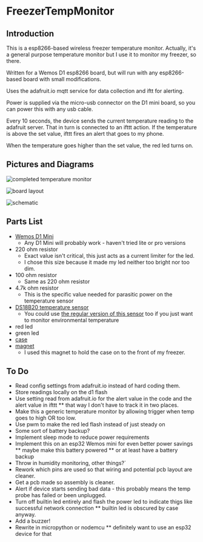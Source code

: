# FreezerTempMonitor

## Introduction

This is a esp8266-based wireless freezer temperature monitor.  Actually, it's a
general purpose temperature monitor but I use it to monitor my freezer, so there.

Written for a Wemos D1 esp8266 board, but will run with any esp8266-based board
with small modifications.

Uses the adafruit.io mqtt service for data collection and iftt for alerting.

Power is supplied via the micro-usb connector on the D1 mini board, so you can
power this with any usb cable.

Every 10 seconds, the device sends the current temperature reading to the
adafruit server.  That in turn is connected to an ifttt action.  If the
temperature is above the set value, ifttt fires an alert that goes to my phone.

When the temperature goes higher than the set value, the red led turns on.   

## Pictures and Diagrams

![completed temperature monitor](https://i.imgur.com/QfJXgjM.jpg)

![board layout](https://i.imgur.com/V8oLVk6.png)

![schematic](https://i.imgur.com/6s5ECs7.png)

## Parts List

* [Wemos D1 Mini](https://www.banggood.com/D1-Mini-NodeMcu-Lua-WIFI-ESP8266-Development-Board-p-1044858.html?)
    * Any D1 Mini will probably work - haven't tried lite or pro versions
* 220 ohm resistor
    * Exact value isn't critical, this just acts as a current limiter for the led.
    * I chose this size because it made my led neither too bright nor too dim.
* 100 ohm resistor
    * Same as 220 ohm resistor
* 4.7k ohm resistor
    * This is the specific value needed for parasitic power on the temperature sensor
* [DS18B20 temperature sensor](https://www.banggood.com/Wholesale-DS18B20-Waterproof-Digital-Temperature-Temp-Sensor-Probe-p-53674.html?)
    * You could use [the regular version of this sensor](https://www.banggood.com/DS18B20-Temperature-Sensor-DALLAS-18B20-TO-92-Encapsulation-p-91798.html?rmmds=buy) too if you just want to monitor environmental temperature
* red led
* green led
* [case](https://www.banggood.com/2pcs-75-x-54-x-27mm-DIY-Plastic-Project-Housing-Electronic-Junction-Case-Power-Supply-Box-p-1063302.html?rmmds=myorder)
* [magnet](https://www.banggood.com/N52-50mmx5mm-Countersunk-Ring-Magnet-Disc-Hole-6mm-Rare-Earth-Neodymium-Magnet-p-995060.html?rmmds=search)
    * I used this magnet to hold the case on to the front of my freezer.

## To Do

* Read config settings from adafruit.io instead of hard coding them.
* Store readings locally on the d1 flash
* Use setting read from adafruit.io for the alert value in the code and the alert value in ifttt
** that way I don't have to track it in two places.
* Make this a generic temperature monitor by allowing trigger when temp goes to high OR too low.
* Use pwm to make the red led flash instead of just steady on
* Some sort of battery backup?
* Implement sleep mode to reduce power requirements
* Implement this on an esp32 Wemos mini for even better power savings
** maybe make this battery powered
** or at least have a battery backup
* Throw in humidity monitoring, other things?`
* Rework which pins are used so that wiring and potential pcb layout are cleaner.
* Get a pcb made so assembly is cleaner.
* Alert if device starts sending bad data - this probably means the temp probe has failed or been unplugged.
* Turn off builtin led entirely and flash the power led to indicate thigs like successful network connection
** builtin led is obscured by case anyway.
* Add a buzzer!
* Rewrite in micropython or nodemcu
** definitely want to use an esp32 device for that
